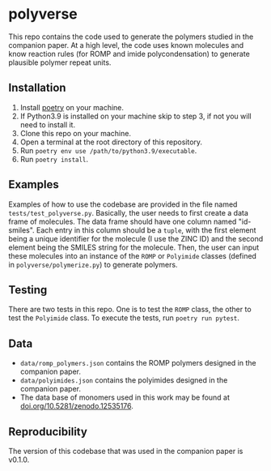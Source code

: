 # polyverse
This repo contains the code used to generate the polymers studied in the companion paper. At a high level, the code uses known molecules and know reaction rules (for ROMP and imide polycondensation) to generate plausible polymer repeat units.
## Installation
1. Install [poetry](https://python-poetry.org/) on your machine.
2. If Python3.9 is installed on your machine skip to step 3, if not you will need to install it.
3. Clone this repo on your machine.
4. Open a terminal at the root directory of this repository.
5. Run `poetry env use /path/to/python3.9/executable`.
6. Run `poetry install`.
## Examples
Examples of how to use the codebase are provided in the file named `tests/test_polyverse.py`. Basically, the user needs to first create a data frame of molecules. The data frame should have one column named "id-smiles". Each entry in this column should be a `tuple`, with the first element being a unique identifier for the molecule (I use the ZINC ID) and the second element being the SMILES string for the molecule. Then, the user can input these molecules into an instance of the `ROMP` or `Polyimide` classes (defined in `polyverse/polymerize.py`) to generate polymers.
## Testing
There are two tests in this repo. One is to test the `ROMP` class, the other to test the `Polyimide` class. To execute the tests, run `poetry run pytest`.
## Data
- `data/romp_polymers.json` contains the ROMP polymers designed in the companion paper.
- `data/polyimides.json` contains the polyimides designed in the companion paper.
- The data base of monomers used in this work may be found at [doi.org/10.5281/zenodo.12535176](https://doi.org/10.5281/zenodo.12535176).
## Reproducibility
The version of this codebase that was used in the companion paper is v0.1.0.
